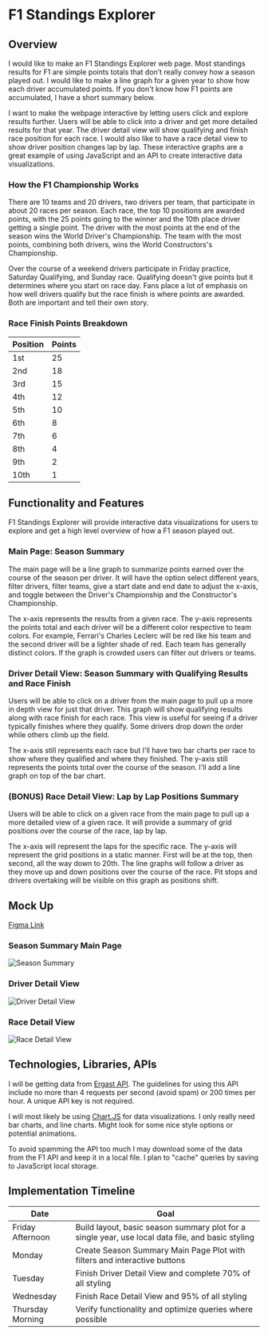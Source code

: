 # F1 Standings Explorer

## Overview

I would like to make an F1 Standings Explorer web page. Most standings results for F1 are simple points totals that don’t really convey how a season played out. I would like to make a line graph for a given year to show how each driver accumulated points. If you don't know how F1 points are accumulated, I have a short summary below.

I want to make the webpage interactive by letting users click and explore results further. Users will be able to click into a driver and get more detailed results for that year. The driver detail view will show qualifying and finish race position for each race. I would also like to have a race detail view to show driver position changes lap by lap. These interactive graphs are a great example of using JavaScript and an API to create interactive data visualizations.

### How the F1 Championship Works
There are 10 teams and 20 drivers, two drivers per team, that participate in about 20 races per season. Each race, the top 10 positions are awarded points, with the 25 points going to the winner and the 10th place driver getting a single point. The driver with the most points at the end of the season wins the World Driver's Championship. The team with the most points, combining both drivers, wins the World Constructors's Championship.

Over the course of a weekend drivers participate in Friday practice, Saturday Qualifying, and Sunday race. Qualifying doesn't give points but it determines where you start on race day. Fans place a lot of emphasis on how well drivers qualify but the race finish is where points are awarded. Both are important and tell their own story.

### Race Finish Points Breakdown
| Position | Points |
| - | - |
| 1st | 25 |
| 2nd | 18 |
| 3rd | 15 |
| 4th | 12 |
| 5th | 10 |
| 6th | 8 |
| 7th | 6 |
| 8th | 4 |
| 9th | 2 |
| 10th | 1 |

## Functionality and Features
F1 Standings Explorer will provide interactive data visualizations for users to explore and get a high level overview of how a F1 season played out.

### Main Page: Season Summary
The main page will be a line graph to summarize points earned over the course of the season per driver. It will have the option select different years, filter drivers, filter teams, give a start date and end date to adjust the x-axis, and toggle between the Driver's Championship and the Constructor's Championship.

The x-axis represents the results from a given race. The y-axis represents the points total and each driver will be a different color respective to team colors. For example, Ferrari's Charles Leclerc will be red like his team and the second driver will be a lighter shade of red. Each team has generally distinct colors. If the graph is crowded users can filter out drivers or teams.

### Driver Detail View: Season Summary with Qualifying Results and Race Finish
Users will be able to click on a driver from the main page to pull up a more in depth view for just that driver. This graph will show qualifying results along with race finish for each race. This view is useful for seeing if a driver typically finishes where they qualify. Some drivers drop down the order while others climb up the field.

The x-axis still represents each race but I'll have two bar charts per race to show where they qualified and where they finished. The y-axis still represents the points total over the course of the season. I'll add a line graph on top of the bar chart.

### (BONUS) Race Detail View: Lap by Lap Positions Summary
Users will be able to click on a given race from the main page to pull up a more detailed view of a given race. It will provide a summary of grid positions over the course of the race, lap by lap.

The x-axis will represent the laps for the specific race. The y-axis will represent the grid positions in a static manner. First will be at the top, then second, all the way down to 20th. The line graphs will follow a driver as they move up and down positions over the course of the race. Pit stops and drivers overtaking will be visible on this graph as positions shift.

## Mock Up
[Figma Link](https://www.figma.com/file/DlCbUDeggzNDlML5IATI4F/F1StandingsExplorer?type=design&node-id=0-1&mode=design&t=IND9IRyf0LvhB480-0)
### Season Summary Main Page
![Season Summary](./assets/season-sumary.png "Season Summary")

### Driver Detail View
![Driver Detail View](./assets/driver-detail.png "Driver Detail View")

### Race Detail View
![Race Detail View](./assets/race-detail.png "Race Detail View")

## Technologies, Libraries, APIs
I will be getting data from [Ergast API](https://ergast.com/mrd/). The guidelines for using this API include no more than 4 requests per second (avoid spam) or 200 times per hour. A unique API key is not required.

I will most likely be using [Chart.JS](https://www.chartjs.org/) for data visualizations. I only really need bar charts, and line charts. Might look for some nice style options or potential animations.

To avoid spamming the API too much I may download some of the data from the F1 API and keep it in a local file. I plan to "cache" queries by saving to JavaScript local storage.

## Implementation Timeline
| Date | Goal |
| - | - |
| Friday Afternoon | Build layout, basic season summary plot for a single year, use local data file, and basic styling |
| Monday | Create Season Summary Main Page Plot with filters and interactive buttons |
| Tuesday | Finish Driver Detail View and complete 70% of all styling |
| Wednesday | Finish Race Detail View and 95% of all styling |
| Thursday Morning | Verify functionality and optimize queries where possible |
